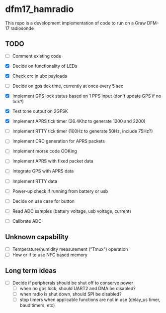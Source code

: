 # dfm17_hamradio

This repo is a development implementation of code to run on a Graw DFM-17 radiosonde

## TODO

- [ ] Comment existing code
- [X] Decide on functionality of LEDs
- [X] Check crc in ubx payloads
- [ ] Decide on gps tick time, currently at once every 5 sec
- [X] Implement GPS lock status based on 1 PPS input (don't update GPS if no tick?)
- [X] Test tone output on 2GFSK
- [X] Implement APRS tick timer (26.4Khz to generate 1200 and 2200)
- [ ] Implement RTTY tick timer (100Hz to generate 50Hz, include 75Hz?)
- [ ] Implement CRC generation for APRS packets
- [ ] Implement morse code OOKing
- [ ] Implement APRS with fixed packet data
- [ ] Integrate GPS with APRS data
- [ ] Implement RTTY data
- [ ] Power-up check if running from battery or usb
- [ ] Decide on use case for button
- [ ] Read ADC samples (battery voltage, usb voltage, current)
- [ ] Calibrate ADC


## Unknown capability

- [ ] Temperature/humidity measurement ("Tmux") operation
- [ ] How or if to use NFC based memory

## Long term ideas

- [ ] Decide if peripherals should be shut off to conserve power
  - [ ] when no gps lock, should UART2 and DMA be disabled?
  - [ ] when radio is shut down, should SPI be disabled?
  - [ ] stop timers when applicable functions are not in use (delay_us timer, baud timers, etc)